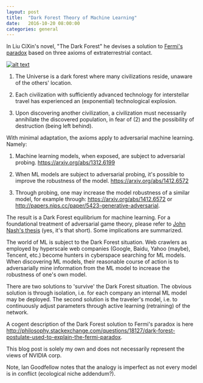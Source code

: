 ```yaml
---
layout: post
title:  "Dark Forest Theory of Machine Learning"
date:   2016-10-20 08:00:00
categories: general
---
```


In Liu CiXin's novel, "The Dark Forest" he devises a solution to [Fermi's paradox][fermi] based on three axioms of extraterrestrial contact.

[![alt text][2]][1]

  [1]: https://www.amazon.com/Dark-Forest-Remembrance-Earths-Past/dp/0765386690&ad_type=product_link&tracking_id=ltamgithub-20&marketplace=amazon&region=US&placement
  [2]: http://leotam.github.io/assets/darkForest.jpg (hover text)

1. The Universe is a dark forest where many civilizations reside, unaware of the others' location.

2. Each civilization with sufficiently advanced technology for interstellar travel has experienced an (exponential) technological explosion. 

3. Upon discovering another civilization, a civilization must necessarily annihilate the discovered population, in fear of (2) and the possibility of destruction (being left behind).

With minimal adaptation, the axioms apply to adversarial machine learning.  Namely:

1. Machine learning models, when exposed, are subject to adversarial probing. <https://arxiv.org/abs/1312.6199>

2. When ML models are subject to adversarial probing, it's possible to improve the robustness of the model. <https://arxiv.org/abs/1412.6572>

3. Through probing, one may increase the model robustness of a similar model, for example through: <https://arxiv.org/abs/1412.6572> or <http://papers.nips.cc/paper/5423-generative-adversarial>. 

The result is a Dark Forest equilibrium for machine learning.  For a foundational treatment of adversarial game theory, please refer to [John Nash's thesis][nashThesis] (yes, it's that short).  Some implications are summarized.

The world of ML is subject to the Dark Forest situation.  Web crawlers as employed by hyperscale web companies (Google, Baidu, Yahoo (maybe), Tencent, etc.) become hunters in cyberspace searching for ML models.  When discovering ML models, their reasonable course of action is to adversarially mine information from the ML model to increase the robustness of one's own model.

There are two solutions to 'survive' the Dark Forest situation.  The obvious solution is through isolation, i.e. for each company an internal ML model may be deployed.  The second solution is the traveler's model, i.e. to continuously adjust parameters through active learning (retraining) of the network.

A cogent description of the Dark Forest solution to Fermi's paradox is here <http://philosophy.stackexchange.com/questions/18127/dark-forest-postulate-used-to-explain-the-fermi-paradox>.  

This blog post is solely my own and does not necessarily represent the views of NVIDIA corp.

Note, Ian Goodfellow notes that the analogy is imperfect as not every model is in conflict (ecological niche addendum?).

[fermi]: https://en.wikipedia.org/wiki/Fermi_paradox
[nashThesis]: http://www.princeton.edu/mudd/news/faq/topics/Non-Cooperative_Games_Nash.pdf